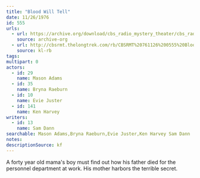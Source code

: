 ```yaml
---
title: "Blood Will Tell"
date: 11/26/1976
id: 555
urls: 
  - url: https://archive.org/download/cbs_radio_mystery_theater/cbs_radio_mystery_theater-0551-0600.zip/cbs_radio_mystery_theater-0551-0600%2Fcbsrmt_0555_blood_will_tell.mp3
    source: archive-org
  - url: http://cbsrmt.thelongtrek.com/rb/CBSRMT%20761126%200555%20Blood%20Will%20Tell_wbbm_rb.mp3
    source: kl-rb
tags: 
multipart: 0
actors:  
  - id: 29
    name: Mason Adams  
  - id: 35
    name: Bryna Raeburn  
  - id: 10
    name: Evie Juster  
  - id: 141
    name: Ken Harvey
writers:  
  - id: 13
    name: Sam Dann
searchable: Mason Adams,Bryna Raeburn,Evie Juster,Ken Harvey Sam Dann
notes: 
descriptionSource: kf
---
```

A forty year old mama's boy must find out how his father died for the personnel department at work. His mother harbors the terrible secret.
